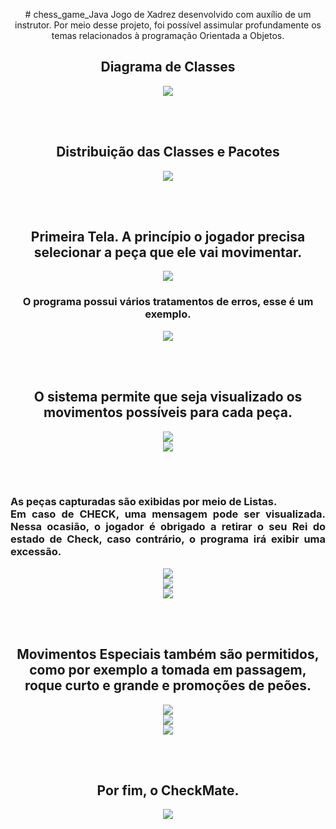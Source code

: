 <p align="center"># chess_game_Java
Jogo de Xadrez desenvolvido com auxílio de um instrutor. Por meio desse projeto, foi possível assimular profundamente os temas relacionados à programação Orientada a Objetos.</p>
<div align="center">
<h2> Diagrama de Classes </h2>
<img src="https://user-images.githubusercontent.com/105173431/209588655-741b4557-5189-4062-b9ea-3f7ec7c9645b.png" />

<br/><br/>
<h2> Distribuição das Classes e Pacotes </h2>
<img src="https://user-images.githubusercontent.com/105173431/209588678-2324b1bf-1794-4c1f-b4a0-260846d9a58b.png" />

<br/><br/>
<h2> Primeira Tela. A princípio o jogador precisa selecionar a peça que ele vai movimentar. </h2>
<img src="https://user-images.githubusercontent.com/105173431/209588740-9df87fc0-6975-40dd-99ce-62e22f999e17.png" />
<br/>
<h3> O programa possui vários tratamentos de erros, esse é um exemplo. </h3>
<img src="https://user-images.githubusercontent.com/105173431/209588771-a45fd74c-91da-4bd9-a838-b64d1cb34a0b.png" />

<br/><br/>
<h2> O sistema permite que seja visualizado os movimentos possíveis para cada peça. </h2>
<img src="https://user-images.githubusercontent.com/105173431/209588845-de315eb9-f821-4fb0-8cf6-b4b70b3275f2.png" />
<br/>
<img src="https://user-images.githubusercontent.com/105173431/209588833-9278c243-d4bf-4c4c-9d99-f9858d1d304a.png" />

<br/><br/>
<h3> <p align="justify"> As peças capturadas são exibidas por meio de Listas. <br/>Em caso de CHECK, uma mensagem pode ser visualizada. Nessa ocasião, o jogador é obrigado a retirar o seu Rei do estado de Check, caso contrário, o programa irá exibir uma excessão. </p> </h3>
<img src="https://user-images.githubusercontent.com/105173431/209588978-72c8649c-8f36-4a6f-836e-1c14829d28a9.png" />
<br/>
<img src="https://user-images.githubusercontent.com/105173431/209589035-e1598b0b-4e46-4630-97ed-063a00d2b7c1.png" />
<br/>
<img src="https://user-images.githubusercontent.com/105173431/209589040-25459b52-cf7b-4098-83c0-1e9eeb160683.png" />

<br/><br/>
<h2> Movimentos Especiais também são permitidos, como por exemplo a tomada em passagem, roque curto e grande e promoções de peões. </h2>
<img src="https://user-images.githubusercontent.com/105173431/209589180-bd9c1431-4d07-42ca-b581-2e95509edc84.png" />
<br/>
<img src="https://user-images.githubusercontent.com/105173431/209589190-867f0ef9-056d-42e6-99a7-9de4e21199f2.png" />
<br/>
<img src="https://user-images.githubusercontent.com/105173431/209589201-6908fe34-610e-4ea1-89f0-22d79a94c567.png" />
<br/>

<br/><br/>
<h2> Por fim, o CheckMate. </h2>
<img src="https://user-images.githubusercontent.com/105173431/209589231-0354ef7d-cdc8-4c41-8ea6-869026f24d63.png" />
</div>

